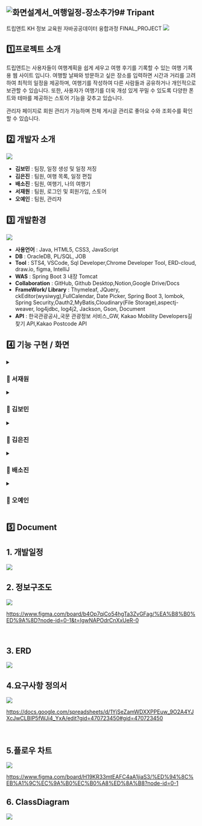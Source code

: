 ![화면설계서_여행일정-장소추가9](https://github.com/user-attachments/assets/e450cffb-0b09-498c-b60e-e707bc6e0834)# Tripant
----
트립앤트 
KH 정보 교육원 자바공공데이터 융합과정 FINAL_PROJECT
<img src="Readme/tripant_1.png">


##  1️⃣프로젝트 소개
  트립앤트는 사용자들이 여행계획을 쉽게 세우고 여행 후기를 기록할 수 있는 여행 기록용 웹 사이트 입니다.
 여행할 날짜와 방문하고 싶은 장소를 입력하면 시간과 거리를 고려하여 최적의 일정을 제공하며, 여행기를 작성하여 다른 사람들과 공유하거나 개인적으로 보관할 수 있습니다. 또한, 사용자가 여행기를 더욱 개성 있게 꾸밀 수 있도록 다양한 폰트와 테마를 제공하는 스토어 기능을 갖추고 있습니다.

  관리자 페이지로 회원 관리가 가능하며 전체 게시글 관리로 좋아요 수와 조회수를 확인할 수 있습니다.

## 2️⃣ 개발자 소개
<img src="Readme/tripant_개발자소개_2.png">

- **김보민** : 팀장, 일정 생성 및 일정 저징
- **김은진** : 팀원, 여행 목록, 일정 편집
- **배소진** : 팀원, 여행기, 나의 여행기 
- **서재원** : 팀원, 로그인 및 회원가입, 스토어
- **오예인** : 팀원, 관리자 


## 3️⃣ 개발환경
<img src="Readme/tripant_개발환경_3.png">

- **사용언어** : Java, HTML5, CSS3, JavaScript
- **DB** :  OracleDB, PL/SQL, JOB 
- **Tool** : STS4, VSCode, Sql Developer,Chrome Developer Tool, ERD-cloud, draw.io, figma, IntelliJ 
- **WAS** :  Spring Boot 3 내장 Tomcat
- **Collaboration** : GitHub, Github Desktop,Notion,Google Drive/Docs
- **FrameWork/ Library** : Thymeleaf, JQuery, ckEditor(wysiwyg),FullCalendar, Date Picker, Spring Boot 3, lombok, Spring Security,Oauth2,MyBatis,Cloudinary(File Storage),aspectj-weaver, log4jdbc, log4j2, Jackson, Gson, Document
- **API** : 한국관광공사_국문 관광정보 서비스_GW, Kakao Mobility Developers길찾기 API,Kakao Postcode API

## 4️⃣ 기능 구현 / 화면
<details>
  <summary><h3> 📌 서재원</h3></summary>
  
  ### 1. 주요 기능 및 시현
  
  ### 2. ERD

  ### 3. 플로우 차트

  ### 4. 화면설계서

  ### 5.  ClassDiagram
</details>
<details>
  <summary><h3> 📌 김보민 </h3></summary>
</details>
<details>
  <summary><h3> 📌 김은진</h3></summary>
  
  ### 1. 주요 기능 및 시현

 
   <br>

  > **여행목록 확인 및 삭제, 일행 추가와 삭제**


  <div align=center>
     
  ![여행목록v](https://github.com/user-attachments/assets/5c34b5d9-774d-4fde-a31c-04fb65a231c4)
   
   </div>
 
  **주요기능 설명**
 
  *여행 및 일행 관리*
  
  - 유저가 만들거나 추가된 여행목록을 확인할 수 있습니다. 
  - 여행 생성자라면 일정에 일행을 추가하여 계획한 일정을 공유할 수 있습니다.
  - 일행은 일정 생성자가 닉네임을 통해 추가하고 삭제할 수 있습니다.
  - 삭제를 통해 나의 여행목록에서 여행을 삭제할 수 있습니다.
  - 생성자가 삭제할 경우 공유자들의 목록에서도 삭제되며 공유자일 경우 해당 유저의 목록에서만 여행이 삭제됩니다.


   <br>

  > **여행 일별 상세내용 보기**

   <div align=center>
     
   ![여행세부일정3](https://github.com/user-attachments/assets/added985-a5e8-42d6-9cf0-d99f3ca20795)

   </div>
   
  **주요기능 설명**
 
  *여행세부정보*
  
  - 일정을 지도상에서 시각적으로 확인할 수 있으며, 각 장소의 상세 정보를 제공합니다.
  - 각 장소 간의 이동 시간과 거리를 고려하여 현실적인 여행 일정을 제공합니다. 
  - 이동 시간은 다음 장소 도착시각에 반영됩니다.
  - 이동시간을 클릭하면 카카오맵 길찾기 창을 열어줍니다.
  - 메모아이콘에 마우스를 올리면 작성된 메모를 확인할 수 있습니다.
    
   <br>

  > **메모, 방문순서, 장소 추가 및 삭제, 머무는 시간 변경하기**

   <div align=center>
     
   ![일정편집3](https://github.com/user-attachments/assets/aad6163c-9b95-4167-8aa7-f58f7041ee20)

   </div>
   
  **주요기능 설명**
 
  *여행편집*
  
  - 사용자는 생성된 일정을 자유롭게 수정하고 커스터마이징할 수 있습니다.
  - 드래그 앤 드롭을 사용하여 방문 순서를 변경합니다.
  - 장소마다 메모를 작성하고, 장소에서 머물 시간을 변경할 수 있습니다.
  - 장소를 삭제하고 추가하여 일정을 편집하고 저장할 수 있습니다.
  - 변경된 내용은 공유자 모두에게 반영됩니다.
    

   <br>

  > **여행장소 추가하기**
  
   <div align=center> 

   ![장소추가3](https://github.com/user-attachments/assets/95f2ffa1-1de6-4edc-9b02-dc51f1642129)
 
   </div>
   
  **주요기능 설명**
  
  *장소추가*
  
  - 사용자는 일정을 생성할 때 빠뜨렸던 장소를 추가할 수 있습니다.
  - 검색을 하거나 태그를 통해 추가할 장소를 찾을 수 있습니다. 
  - 머무는 시간을 지정하고 드래그 앤 드롭을 통해 유저가 원하는 위치에 추가할 수 있습니다.
    
  <br>

  ### 2. ERD

   <img src="Readme/여행일정-ERD.png">

  ### 3. 플로우 차트

   <img src="Readme/여행일정_플로우차트.png">

  ### 4. 화면설계서
  <img src="Readme/화면설계서_여행목록1.png">
  <img src="Readme/화면설계서_여행목록2-공유.png">
  <img src="Readme/화면설계서_여행삭제3.png">
  <img src="Readme/화면설계서_여행일정보기4.png">
  <img src="Readme/화면설계서_여행일정-일별보기5.png">
  <img src="Readme/화면설계서_여행일정-편집6.png">
  <img src="Readme/화면설계서_여행일정-메모편집7.png">
  <img src="Readme/화면설계서_여행일정-저장8.png">
  <img src="Readme/화면설계서_여행일정-장소추가9.png">
     
  ### 5.  ClassDiagram
  <img src="Readme/여행일정_클래스다이어그램.png">

 ### 6. 개발 이슈

</details>
<details>
  <summary><h3> 📌 배소진 </h3></summary>

  ### 1. 주요 기능 및 시현

 
 <br>

> **여행기 탐색 및 지역 태그 정렬**
 <div align=center>
   
  ![tripAnt_dairy_정렬,지역 ](https://github.com/user-attachments/assets/00fb3e42-7947-4f73-84b1-57142273e84b)
 
 </div>

**주요기능 설명**
 
  *여행기 탐색*
  
  - 공개된 여행기 리스트를 전체 또는 지역별로 확인할 수 있습니다.
  - 더보기 눌러 여행기를 3개씩 더 확인 할 수 있습니다. 
  - 최신순으로 보여지며, 인기순(좋아요) 그리고 조회순으로도 볼 수 있습니다
  - 여행기 내용 미리보기로 글  500자까지 그리고 첨부된 첫번째 사진을 보여 줍니다. 

  
 <br>
 
 >**전체공개 목록, 비공개 목록**
<div align=center>
   
  ![tripAnt_diary_목록,나의목록, 글보기](https://github.com/user-attachments/assets/d2ddb5d3-9205-41b7-8c58-27f4c85589b1)

</div>

**주요기능 설명**

*공개 설정*

- 작성한 여행기는 다른 사용자들이 볼 수 있도록 공개하거나 비공개로 설정할 수 있습니다.

*나의 여행기*

- 내가 작성한 여행기를 비공개글을 포함한 모든 글을 확인, 수정하고 삭제할 수 있습니다. 
- 여행기 미리보기가 가능하며 더보기 기능이 있어 더 많은 여행기를 미리 볼 수 있습니다.
- 공유하기 기능을 통해 SNS에 나의 여행기 링크를 업로드 할 수 있습니다

<br>

>**글 상세보기, 신고하기, 수정하기, 공유하기**
<div align=center>
  
   ![tripAnt_diary_글보기,신고하기,수정하기,공유](https://github.com/user-attachments/assets/55833d32-9d4f-4277-aefe-31356042208c)

</div>

**주요기능 설명**

*신고하기*

- 적절하지 못한 글은 신고 할 수 있습니다.  중복 신고 할 수 없습니다.
- 게시글 신고 수 5개 이상은 게시글 삭제, 사용자 전체 게시글 신고수 합 10개 이상은 계정 사용이 정지가 됩니다. 

*좋아요, 조회수*

 - 마음에 드는 여행기는 좋아요를 남길 수 있습니다. 
 - 좋아요 수와 조회수는 관리자가 사용자에 대한 분석에 활용할 수 있습니다.

<br>

> **글 작성하기**
<div align=center>
  
  ![tripAnt_diary_write ](https://github.com/user-attachments/assets/ba1bde62-b3e7-4458-9791-b2cb41104db6)

</div>

**주요기능 설명**

*여행기 작성*

- 트립앤트에서 만든 일정으로 여행 중 경험한 일들을 글과 사진으로 기록할 수 있습니다.
- 스토어에서 구매한 폰트나 테마가 있다면 적용하여 글을 더 이쁘게 꾸밀 수 있습니다.

<br>

  ### 2. ERD

  <img src="Readme/여행기_ERD_21.png">

  ### 3. 플로우 차트

  <img src="Readme/여행기_플로우차트_14.png">

  ### 4. 화면설계서
  
 <img src="Readme/여행기_화면설계서01_.png">
 <img src="Readme/여행기_화면설계서02_.png">
 <img src="Readme/여행기_화면설계서03_.png">
 <img src="Readme/여행기_화면설계서04_.png">
 <img src="Readme/여행기_화면설계서05_.png">
 <img src="Readme/여행기_화면설계서06_.png">
 <img src="Readme/여행기_화면설계서07_.png">
 <img src="Readme/여행기_화면설계서08_.png">
 <img src="Readme/여행기_화면설계서08_01_.png">
 <img src="Readme/여행기_화면설계서09_.png">
 <img src="Readme/여행기_화면설계서09_01_.png">
 <img src="Readme/여행기_화면설계서10_.png">
 <img src="Readme/여행기_화면설계서10_01_.png">
     
  ### 5.  ClassDiagram
   <img src="Readme/여행기_ClassDiagram.png">

   ### 6. 개발 이슈
<img src ="Readme/여행기 게시판 -Cloudinary-0.png">
<img src ="Readme/여행기 게시판 -Cloudinary-01.png">
<img src ="Readme/여행기 게시판 -Cloudinary-02.png">
<img src ="Readme/여행기 게시판 post-01.png">
<img src ="Readme/여행기 게시판 post-02.png">
<img src ="Readme/여행기 게시판 select -01.png">
<img src ="Readme/여행기 게시판 DataAccesException -01.png">
<img src ="Readme/여행기 게시판 DataAccesException -02.png">

</details>
<details>
  <summary><h3>  📌 오예인 </h3></summary>
  
  ### 1. 주요 기능 및 시현

  ### 2. 플로우 차트
  
<img src="Readme/관리자_플로우차트.png">

  ### 3. 화면설계서
<img src="Readme/관리자_화면설계서01.png">
<img src="Readme/관리자_화면설계서02.png">
<img src="Readme/관리자_화면설계서03.png">
<img src="Readme/관리자_화면설계서04.png">
<img src="Readme/관리자_화면설계서05.png">
<img src="Readme/관리자_화면설계서06.png">
<img src="Readme/관리자_화면설계서06.png">
<img src="Readme/관리자_화면설계서07.png">
<img src="Readme/관리자_화면설계서08.png">
<img src="Readme/관리자_화면설계서09.png">
<img src="Readme/관리자_화면설계서10.png">

  ### 4.  ClassDiagram

  <img src="Readme/관리자_ClassDiagram.png">
  
</details>


## 5️⃣ Document

## 1. 개발일정
<img src="Readme/tripAnt_개발일정.png">

<br>

## 2. 정보구조도
<img src="Readme/tripAnt_정보구조도.png">

<https://www.figma.com/board/b4Op7qiCo54hgTa3ZvGFag/%EA%B8%B0%ED%9A%8D?node-id=0-1&t=IgwNAPOdrCnXxUeR-0>

<br>

## 3. ERD
<img src="Readme/tripAnt_ERD전체.png">

<br>

## 4.요구사항 정의서
<img src="Readme/tripAnt_요구사항정의서.png">

<https://docs.google.com/spreadsheets/d/1YjSeZamWDXXPPEuw_9O2A4YJXcJwCLBIP5fWJi4_YxA/edit?gid=470723450#gid=470723450>

<br>

## 5.플로우 차트
<img src="Readme/tripAnt_플로우 차트 전체.png">

<https://www.figma.com/board/H19KR33mtEAFC4aA1jiaS3/%ED%94%8C%EB%A1%9C%EC%9A%B0%EC%B0%A8%ED%8A%B8?node-id=0-1>
<br>

## 6. ClassDiagram

<img src="Readme/tripAnt_ClassDiagram.png">


